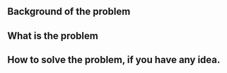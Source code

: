 <!--
Thank you for reporting an issue.

This issue tracker is for bugs and issues found within GitLocalize.
If you require more general support please send emials:
info[@]gitlocalize.com


Please fill in as much of the template below as you're able.

- Background of the problem
- What is the problem
- How to solve the problem, if you have any idea.
-->

## Background of the problem

## What is the problem

## How to solve the problem, if you have any idea.

